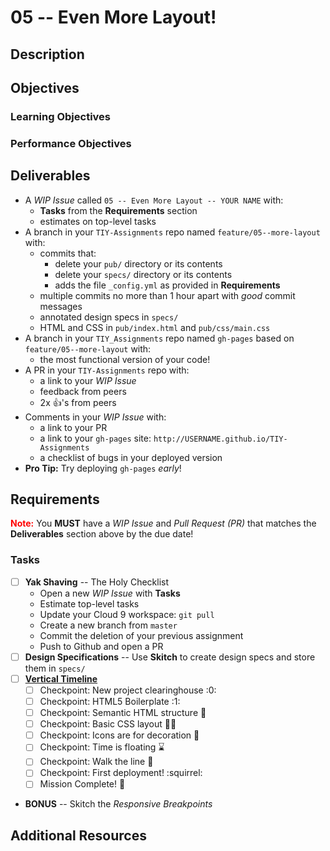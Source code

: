 # 05 -- Even More Layout!

## Description

## Objectives

### Learning Objectives

### Performance Objectives

## Deliverables

* A _WIP Issue_ called `05 -- Even More Layout -- YOUR NAME` with:
    * **Tasks** from the **Requirements** section
    * estimates on top-level tasks
* A branch in your `TIY-Assignments` repo named `feature/05--more-layout` with:
    * commits that:
        * delete your `pub/` directory or its contents
        * delete your `specs/` directory or its contents
        * adds the file `_config.yml` as provided in **Requirements**
    * multiple commits no more than 1 hour apart with _good_ commit messages
    * annotated design specs in `specs/`
    * HTML and CSS in `pub/index.html` and `pub/css/main.css`
* A branch in your `TIY_Assignments` repo named `gh-pages` based on `feature/05--more-layout` with:
    * the most functional version of your code!
* A PR in your `TIY-Assignments` repo with:
    * a link to your _WIP Issue_
    * feedback from peers
    * 2x :+1:'s from peers
* Comments in your _WIP Issue_ with:
    * a link to your PR
    * a link to your `gh-pages` site: `http://USERNAME.github.io/TIY-Assignments`
    * a checklist of bugs in your deployed version
* **Pro Tip:** Try deploying `gh-pages` _early_!

## Requirements

<strong style="color:red">Note:</strong> You **MUST** have a _WIP Issue_ and _Pull Request (PR)_ that matches the **Deliverables** section above by the due date!

### Tasks

* [ ] **Yak Shaving** -- The Holy Checklist
    * Open a new _WIP Issue_ with **Tasks**
    * Estimate top-level tasks
    * Update your Cloud 9 workspace: `git pull`
    * Create a new branch from `master`
    * Commit the deletion of your previous assignment
    * Push to Github and open a PR
* [ ] **Design Specifications** -- Use **Skitch** to create design specs and store them in `specs/`
* [ ] [**Vertical Timeline**](http://theironyard-orlando.github.io/FEE--2015--SPRING/)
  * [ ] Checkpoint: New project clearinghouse :0:
  * [ ] Checkpoint: HTML5 Boilerplate :1:
  * [ ] Checkpoint: Semantic HTML structure :seedling:
  * [ ] Checkpoint: Basic CSS layout :seedling::seedling:
  * [ ] Checkpoint: Icons are for decoration :blossom:
  * [ ] Checkpoint: Time is floating :hourglass:
  * [ ] Checkpoint: Walk the line :guitar:
  * [ ] Checkpoint: First deployment! :squirrel:
  * [ ] Mission Complete! :checkered_flag:
* **BONUS** -- Skitch the _Responsive Breakpoints_

## Additional Resources